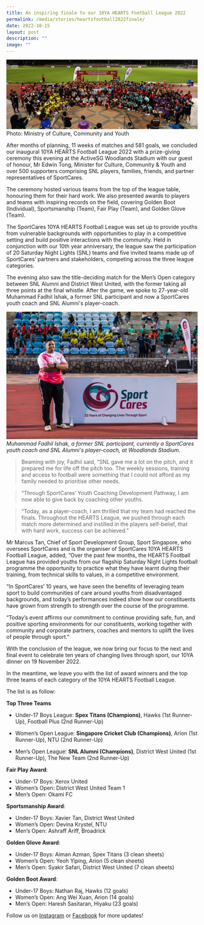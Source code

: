 ```yaml
---
title: An inspiring finale to our 10YA HEARTS Football League 2022
permalink: /media/stories/heartsfootball2022finale/
date: 2022-10-15
layout: post
description: ""
image: ""
---
```

![](/images/MCCY_GroupShot.jpg)
Photo: Ministry of Culture, Community and Youth

After months of planning, 11 weeks of matches and 581 goals, we concluded our inaugural 10YA HEARTS Football League 2022 with a prize-giving ceremony this evening at the ActiveSG Woodlands Stadium with our guest of honour, Mr Edwin Tong, Minister for Culture, Community & Youth and over 500 supporters comprising SNL players, families, friends, and partner representatives of SportCares.

The ceremony hosted various teams from the top of the league table, honouring them for their hard work. We also presented awards to players and teams with inspiring records on the field, covering Golden Boot (Individual), Sportsmanship (Team), Fair Play (Team), and Golden Glove (Team).

The SportCares 10YA HEARTS Football League was set up to provide youths from vulnerable backgrounds with opportunities to play in a competitive setting and build positive interactions with the community. Held in conjunction with our 10th year anniversary, the league saw the participation of 20 Saturday Night Lights (SNL) teams and five invited teams made up of SportCares’ partners and stakeholders, competing across the three league categories.

The evening also saw the title-deciding match for the Men’s Open category between SNL Alumni and District West United, with the former taking all three points at the final whistle. After the game, we spoke to 27-year-old Muhammad Fadhil Ishak, a former SNL participant and now a SportCares youth coach and SNL Alumni's player-coach.

![](/images/RovingStudios-FootballLeague2022-FastEdit-23-4D0A4585.jpg)
*Muhammad Fadhil Ishak, a former SNL participant, currently a SportCares youth coach and SNL Alumni's player-coach, at Woodlands Stadium.*

> Beaming with joy, Fadhil said, “SNL gave me a lot on the pitch, and it prepared me for life off the pitch too. The weekly sessions, training and access to football were something that I could not afford as my family needed to prioritise other needs.

> “Through SportCares’ Youth Coaching Development Pathway, I am now able to give back by coaching other youths.

> “Today, as a player-coach, I am thrilled that my team had reached the finals. Throughout the HEARTS League, we pushed through each match more determined and instilled in the players self-belief, that with hard work, success can be achieved.”

Mr Marcus Tan, Chief of Sport Development Group, Sport Singapore, who oversees SportCares and is the organiser of SportCares 10YA HEARTS Football League, added, “Over the past few months, the HEARTS Football League has provided youths from our flagship Saturday Night Lights football programme the opportunity to practice what they have learnt during their training, from technical skills to values, in a competitive environment.

“In SportCares’ 10 years, we have seen the benefits of leveraging team sport to build communities of care around youths from disadvantaged backgrounds, and today’s performances indeed show how our constituents have grown from strength to strength over the course of the programme.

“Today’s event affirms our commitment to continue providing safe, fun, and positive sporting environments for our constituents, working together with community and corporate partners, coaches and mentors to uplift the lives of people through sport.”

With the conclusion of the league, we now bring our focus to the next and final event to celebrate ten years of changing lives through sport, our 10YA dinner on 19 November 2022. 

In the meantime, we leave you with the list of award winners and the top three teams of each category of the 10YA HEARTS Football League.

The list is as follow: 

**Top Three Teams** 
* Under-17 Boys League: **Spex Titans (Champions)**, Hawks (1st Runner-Up), Football Plus (2nd Runner-Up)

* Women’s Open League: **Singapore Cricket Club (Champions)**, Arion (1st Runner-Up), NTU (2nd Runner-Up)

* Men’s Open League: **SNL Alumni (Champions)**, District West United (1st Runner-Up), The New Team (2nd Runner-Up) 

**Fair Play Award**:

* Under-17 Boys: Xerox United 
* Women’s Open: District West United Team 1 
* Men’s Open: Okami FC 

**Sportsmanship Award**: 
* Under-17 Boys: Xavier Tan, District West United 
* Women’s Open: Devina Krystel, NTU 
* Men’s Open: Ashraff Ariff, Broadrick 

**Golden Glove Award**: 
* Under-17 Boys: Aiman Azman, Spex Titans (3 clean sheets) 
* Women’s Open: Yeoh Yiping, Arion (5 clean sheets) 
* Men’s Open: Syakir Safari, District West United (7 clean sheets)

**Golden Boot Award**: 
* Under-17 Boys: Nathan Raj, Hawks (12 goals) 
* Women’s Open: Ang Wei Xuan, Arion (14 goals) 
* Men’s Open: Haresh Sasitaran, Hiyaku (23 goals)


Follow us on [Instagram](https://www.instagram.com/sportcares/) or [Facebook](https://www.facebook.com/SportCaresSG) for more updates!